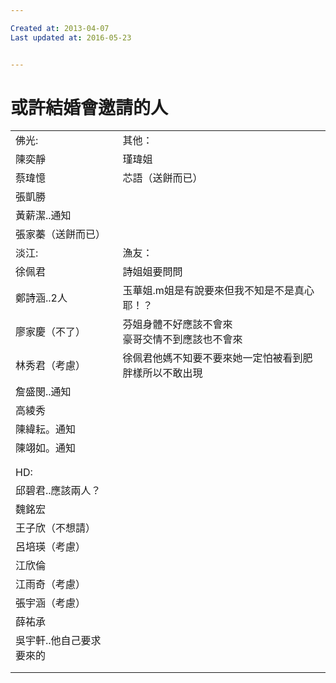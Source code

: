 ```yaml
---

Created at: 2013-04-07
Last updated at: 2016-05-23


---
```


# 或許結婚會邀請的人


|     |     |     |
| --- | --- | --- |
| 佛光: |     | 其他： |
| 陳奕靜 |     | 瑾瑋姐 |
| 蔡瑋憶 |     | 芯語（送餅而已） |
| 張凱勝 |     |     |
| 黃薪潔..通知 |     |     |
| 張家蓁（送餅而已） |     |     |
| 淡江: |     | 漁友： |
| 徐佩君 |     | 詩姐姐要問問 |
| 鄭詩涵..2人 |     | 玉華姐.m姐是有說要來但我不知是不是真心耶！？ |
| 廖家慶（不了） |     | 芬姐身體不好應該不會來<br>豪哥交情不到應該也不會來 |
| 林秀君（考慮） |     | 徐佩君他媽不知要不要來她一定怕被看到肥胖樣所以不敢出現 |
| 詹盛閔..通知 |     |     |
| 高綾秀 |     |     |
| 陳緯耘。通知 |     |     |
| 陳翊如。通知 |     |     |
|     |     |     |
|     |     |     |
| HD: |     |     |
| 邱碧君..應該兩人？ |     |     |
| 魏銘宏 |     |     |
| 王子欣（不想請） |     |     |
| 呂培瑛（考慮） |     |     |
| 江欣倫 |     |     |
| 江雨奇（考慮） |     |     |
| 張宇涵（考慮） |     |     |
| 薛祐承 |     |     |
| 吳宇軒..他自己要求要來的 |     |     |
|     |     |     |
|     |     |     |

